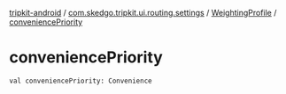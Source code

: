 [tripkit-android](../../index.md) / [com.skedgo.tripkit.ui.routing.settings](../index.md) / [WeightingProfile](index.md) / [conveniencePriority](./convenience-priority.md)

# conveniencePriority

`val conveniencePriority: Convenience`